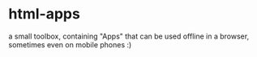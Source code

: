 # html-apps
a small toolbox, containing "Apps" that can be used offline in a browser, sometimes even on mobile phones :)
